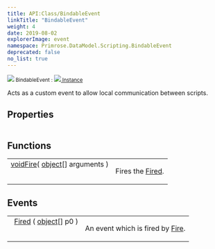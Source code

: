 ```yaml
---
title: API:Class/BindableEvent
linkTitle: "BindableEvent"
weight: 4
date: 2019-08-02
explorerImage: event
namespace: Primrose.DataModel.Scripting.BindableEvent
deprecated: false
no_list: true
---
```

<small class="inheritance">
<span class="" href="/docs/api-reference/Class/BindableEvent"><img src="/icons/silk/event.png"/>&nbsp;BindableEvent</span>&nbsp;:&nbsp;<a class="" href="/docs/api-reference/Class/Instance"><img src="/icons/silk/default.png"/>&nbsp;Instance</a></small>
<p class="summary">

Acts as a custom event to allow local communication between scripts.

</p>
 
## Properties
 
<table class="studiohide">
<tbody>
</tbody>
</table>
 
## Functions
 
<table class="studiohide">
<tbody>
<tr class="function-row ">
<td style="vertical-align:top;white-space:normal;">
<div>
<a class="type" href="/docs/api-reference/System/void">void</a><span class="method-body" style="text-indent: -2em;"><a class="method-name  " href="Fire">Fire</a></span><span style="display: inline-block">( <span class="param" style="white-space: nowrap"><span><a class="type" href="/docs/api-reference/System/object">object</a>[]</span> arguments</span> )</span></span></div></td>
<td style="vertical-align:top;white-space:normal;">
<p>
Fires the <a href="/docs/api-reference/Class/BindableEvent/Fired" >Fired</a>.
</p></td>
</tr>

</tbody>
</table>
 
## Events
 
<table class="studiohide">
<tbody>
<tr class="function-row ">
<td style="vertical-align:top;white-space:normal;">
<span class="event-body" style="text-indent: -2em; padding-left: 0.5em"><a class="event-name " href="Fired">Fired</a></span><span style="display: inline-block">&nbsp;( <span class="param" style="white-space: nowrap"><span><a class="type" href="/docs/api-reference/System/object">object</a>[]</span> p0</span> )</span></span></td>
<td style="vertical-align:top;white-space:normal;">
<p>
An event which is fired by <a href="/docs/api-reference/Class/BindableEvent/Fire" >Fire</a>.
</p></td>
</tr>

</tbody>
</table>
<b>
</b>
<div class="inheritors">
<ul class="root">
</ul>
</div>
